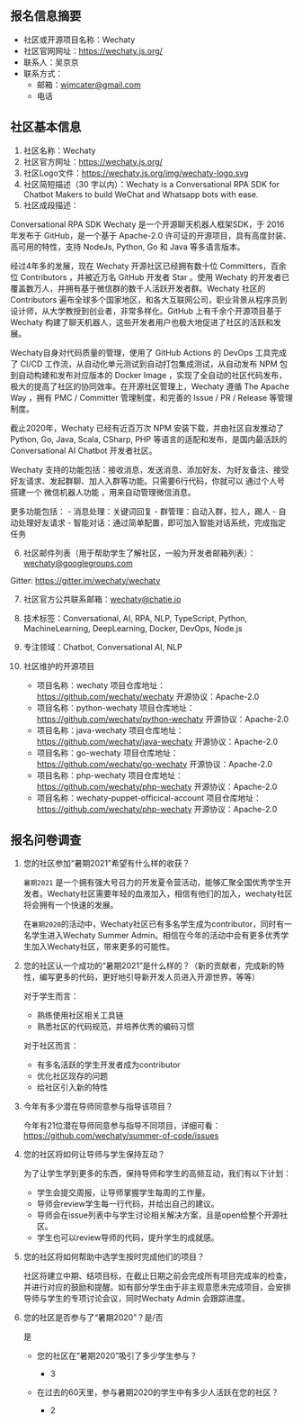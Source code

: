
## 报名信息摘要

- 社区或开源项目名称：Wechaty
- 社区官网网址：<https://wechaty.js.org/>
- 联系人：吴京京
- 联系方式：
  - 邮箱：wjmcater@gmail.com
  - 电话

## 社区基本信息

1. 社区名称：Wechaty
2. 社区官方网址：<https://wechaty.js.org/>
3. 社区Logo文件：<https://wechaty.js.org/img/wechaty-logo.svg>
4. 社区简短描述（30 字以内）：Wechaty is a Conversational RPA SDK for Chatbot Makers to build WeChat and Whatsapp bots with ease.
5. 社区成段描述：
  
  Conversational RPA SDK Wechaty 是一个开源聊天机器人框架SDK，于 2016 年发布于 GitHub，是一个基于 Apache-2.0 许可证的开源项目，具有高度封装、高可用的特性，支持 NodeJs,  Python,  Go 和 Java 等多语言版本。

  经过4年多的发展，现在 Wechaty 开源社区已经拥有数十位 Committers，百余位 Contributors ，并被近万名 GitHub 开发者 Star 。使用 Wechaty 的开发者已覆盖数万人，并拥有基于微信群的数千人活跃开发者群。Wechaty 社区的 Contributors 遍布全球多个国家地区，和各大互联网公司，职业背景从程序员到设计师，从大学教授到创业者，非常多样化。GitHub 上有千余个开源项目基于 Wechaty 构建了聊天机器人，这些开发者用户也极大地促进了社区的活跃和发展。

  Wechaty自身对代码质量的管理，使用了 GitHub Actions 的 DevOps 工具完成了 CI/CD 工作流，从自动化单元测试到自动打包集成测试，从自动发布 NPM 包到自动构建和发布对应版本的 Docker Image ，实现了全自动的社区代码发布，极大的提高了社区的协同效率。在开源社区管理上，Wechaty 遵循 The Apache Way ，拥有 PMC / Committer 管理制度，和完善的 Issue / PR / Release 等管理制度。

  截止2020年，Wechaty 已经有近百万次 NPM 安装下载，并由社区自发推动了 Python, Go, Java, Scala, CSharp, PHP 等语言的适配和发布，是国内最活跃的 Conversational AI Chatbot 开发者社区。

  Wechaty 支持的功能包括：接收消息，发送消息、添加好友、为好友备注、接受好友请求、发起群聊、加人入群等功能。只需要6行代码，你就可以 通过个人号 搭建一个 微信机器人功能 ，用来自动管理微信消息。

  更多功能包括：
    - 消息处理：关键词回复
    - 群管理：自动入群，拉人，踢人
    - 自动处理好友请求
    - 智能对话：通过简单配置，即可加入智能对话系统，完成指定任务

6. 社区邮件列表（用于帮助学生了解社区，一般为开发者邮箱列表）：  
  <wechaty@googlegroups.com>

  Gitter: <https://gitter.im/wechaty/wechaty>

7. 社区官方公共联系邮箱：<wechaty@chatie.io>
8. 技术标签：Conversational, AI, RPA, NLP, TypeScript, Python, MachineLearning, DeepLearning, Docker, DevOps, Node.js
9. 专注领域：Chatbot, Conversational AI, NLP
10. 社区维护的开源项目
    
    - 项目名称：wechaty
      项目仓库地址：<https://github.com/wechaty/wechaty>
      开源协议：Apache-2.0
    - 项目名称：python-wechaty
      项目仓库地址：<https://github.com/wechaty/python-wechaty>
      开源协议：Apache-2.0
    - 项目名称：java-wechaty
      项目仓库地址：<https://github.com/wechaty/java-wechaty>
      开源协议：Apache-2.0
    - 项目名称：go-wechaty
      项目仓库地址：<https://github.com/wechaty/go-wechaty>
      开源协议：Apache-2.0
    - 项目名称：php-wechaty
      项目仓库地址：<https://github.com/wechaty/php-wechaty>
      开源协议：Apache-2.0
    - 项目名称：wechaty-puppet-officical-account
      项目仓库地址：<https://github.com/wechaty/php-wechaty>
      开源协议：Apache-2.0

## 报名问卷调查

1. 您的社区参加“暑期2021”希望有什么样的收获？

    `暑期2021` 是一个拥有强大号召力的开发夏令营活动，能够汇聚全国优秀学生开发者。Wechaty社区需要年轻的血液加入，相信有他们的加入，wechaty社区将会拥有一个快速的发展。
    
    在`暑期2020`的活动中，Wechaty社区已有多名学生成为contributor，同时有一名学生进入Wechaty Summer Admin。相信在今年的活动中会有更多优秀学生加入Wechaty社区，带来更多的可能性。

2. 您的社区认一个成功的“暑期2021”是什么样的？（新的贡献者，完成新的特性，编写更多的代码，更好地引导新开发人员进入开源世界，等等）

    对于学生而言：

      - 熟练使用社区相关工具链
      - 熟悉社区的代码规范，并培养优秀的编码习惯

    对于社区而言：

      - 有多名活跃的学生开发者成为contributor
      - 优化社区现存的问题
      - 给社区引入新的特性

3. 今年有多少潜在导师同意参与指导该项目？

    今年有21位潜在导师同意参与指导不同项目，详细可看：<https://github.com/wechaty/summer-of-code/issues>

4. 您的社区将如何让导师与学生保持互动？

    为了让学生学到更多的东西，保持导师和学生的高频互动，我们有以下计划：

    - 学生会提交周报，让导师掌握学生每周的工作量。
    - 导师会review学生每一行代码，并给出自己的建议。
    - 导师会在issue列表中与学生讨论相关解决方案，且是open给整个开源社区。
    - 学生也可以review导师的代码，提升学生的成就感。

5. 您的社区将如何帮助中选学生按时完成他们的项目？

    社区将建立中期、结项目标，在截止日期之前会完成所有项目完成率的检查，并进行对应的鼓励和提醒。如有部分学生由于非主观意愿未完成项目，会安排导师与学生的专项讨论会议，同时Wechaty Admin 会跟踪进度。

6. 您的社区是否参与了“暑期2020”？是/否
     
     是

   - 您的社区在“暑期2020”吸引了多少学生参与？
      - 3

   - 在过去的60天里，参与暑期2020的学生中有多少人活跃在您的社区？
     - 2
